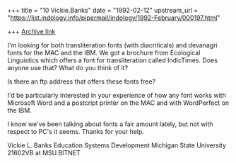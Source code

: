 +++
title = "10 Vickie.Banks"
date = "1992-02-12"
upstream_url = "https://list.indology.info/pipermail/indology/1992-February/000197.html"

+++
[Archive link](https://list.indology.info/pipermail/indology/1992-February/000197.html)


I'm looking for both transliteration fonts (with diacriticals) and devanagri
fonts for the MAC and the IBM.  We got a brochure from Ecological Linguistics
which offers a font for transliteration called IndicTimes.  Does anyone use
that?  What do you think of it?

Is there an ftp address that offers these fonts free?

I'd be particularly interested in your experience of how any font works with
Microsoft Word and a postcript printer on the MAC and with WordPerfect on the
IBM.

I know we've been talking about fonts a fair amount lately, but not with
respect to PC's it seems.  Thanks for your help.

Vickie L. Banks
Education Systems Development
Michigan State University
21602VB at MSU.BITNET




